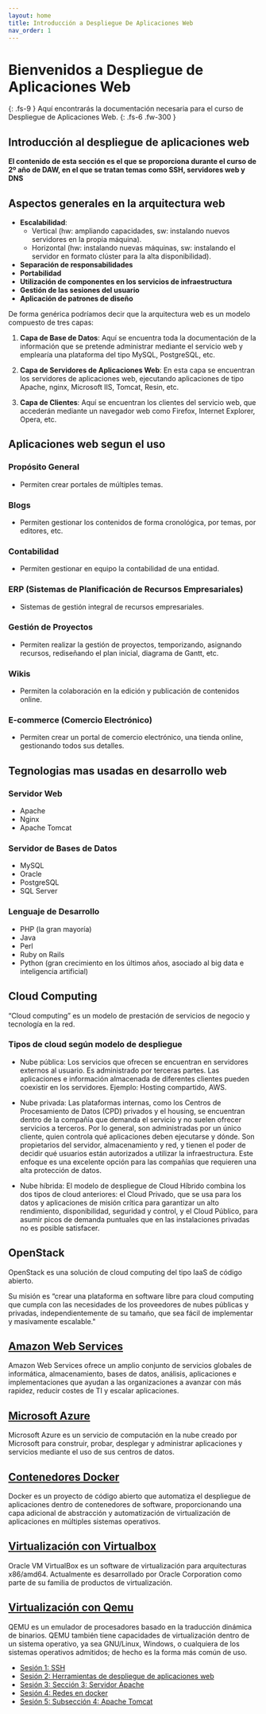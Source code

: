 ```yaml
---
layout: home
title: Introducción a Despliegue De Aplicaciones Web
nav_order: 1
---
```



# Bienvenidos a Despliegue de Aplicaciones Web
{: .fs-9 }
Aquí encontrarás la documentación necesaria para el curso de Despliegue de Aplicaciones Web.
{: .fs-6 .fw-300 }
## Introducción al despliegue de aplicaciones web

**El contenido de esta sección es el que se proporciona durante el curso de 2º año de DAW, en el que se tratan temas como SSH, servidores web y DNS**

## Aspectos generales en la arquitectura web

- **Escalabilidad**: 
  - Vertical (hw: ampliando capacidades, sw: instalando nuevos servidores en la propia máquina).
  - Horizontal (hw: instalando nuevas máquinas, sw: instalando el servidor en formato clúster para la alta disponibilidad).
- **Separación de responsabilidades**
- **Portabilidad**
- **Utilización de componentes en los servicios de infraestructura**
- **Gestión de las sesiones del usuario**
- **Aplicación de patrones de diseño**

De forma genérica podríamos decir que la arquitectura web es un modelo compuesto de tres capas:

1. **Capa de Base de Datos**: Aquí se encuentra toda la documentación de la información que se pretende administrar mediante el servicio web y emplearía una plataforma del tipo MySQL, PostgreSQL, etc.

2. **Capa de Servidores de Aplicaciones Web**: En esta capa se encuentran los servidores de aplicaciones web, ejecutando aplicaciones de tipo Apache, nginx, Microsoft IIS, Tomcat, Resin, etc.

3. **Capa de Clientes**: Aquí se encuentran los clientes del servicio web, que accederán mediante un navegador web como Firefox, Internet Explorer, Opera, etc.


## Aplicaciones web segun el uso

### Propósito General
- Permiten crear portales de múltiples temas.

### Blogs
- Permiten gestionar los contenidos de forma cronológica, por temas, por editores, etc.

### Contabilidad
- Permiten gestionar en equipo la contabilidad de una entidad.

### ERP (Sistemas de Planificación de Recursos Empresariales)
- Sistemas de gestión integral de recursos empresariales.

### Gestión de Proyectos
- Permiten realizar la gestión de proyectos, temporizando, asignando recursos, rediseñando el plan inicial, diagrama de Gantt, etc.

### Wikis
- Permiten la colaboración en la edición y publicación de contenidos online.

### E-commerce (Comercio Electrónico)
- Permiten crear un portal de comercio electrónico, una tienda online, gestionando todos sus detalles.

## Tegnologias mas usadas en desarrollo web

### Servidor Web
- Apache
- Nginx
- Apache Tomcat

### Servidor de Bases de Datos
- MySQL
- Oracle
- PostgreSQL
- SQL Server

### Lenguaje de Desarrollo
- PHP (la gran mayoría)
- Java
- Perl
- Ruby on Rails
- Python (gran crecimiento en los últimos años, asociado al big data e inteligencia artificial)


## Cloud Computing

“Cloud computing” es un modelo de prestación de servicios de negocio y tecnología en la red. 

### Tipos de cloud según modelo de despliegue

- Nube pública: Los servicios que ofrecen se encuentran en servidores externos al usuario.  Es administrado por terceras partes. Las aplicaciones e información almacenada de diferentes clientes pueden coexistir en los servidores. 
Ejemplo: Hosting compartido, AWS.

- Nube privada: Las plataformas internas, como los Centros de Procesamiento de Datos (CPD) privados y el housing, se encuentran dentro de la compañía que demanda el servicio y no suelen ofrecer servicios a terceros. Por lo general, son administradas por un único cliente, quien controla qué aplicaciones deben ejecutarse y dónde. Son propietarios del servidor, almacenamiento y red, y tienen el poder de decidir qué usuarios están autorizados a utilizar la infraestructura. Este enfoque es una excelente opción para las compañías que requieren una alta protección de datos.
  
- Nube híbrida: El modelo de despliegue de Cloud Híbrido combina los dos tipos de cloud anteriores: el Cloud Privado, que se usa para los datos y aplicaciones de misión crítica para garantizar un alto rendimiento, disponibilidad, seguridad y control, y el Cloud Público, para asumir picos de demanda puntuales que en las instalaciones privadas no es posible satisfacer.

## OpenStack

OpenStack es una solución de cloud computing del tipo IaaS de código abierto.

Su misión es “crear una plataforma en software libre para cloud computing que cumpla con las necesidades de los proveedores de nubes públicas y privadas, independientemente de su tamaño, que sea fácil de implementar y masivamente escalable."


## [Amazon Web Services](https://aws.amazon.com/es/)

Amazon Web Services ofrece un amplio conjunto de servicios globales de informática, almacenamiento, bases de datos, análisis, aplicaciones e implementaciones que ayudan a las organizaciones a avanzar con más rapidez, reducir costes de TI y escalar aplicaciones.

## [Microsoft Azure](https://azure.microsoft.com/es-es)

Microsoft Azure es un servicio de computación en la nube creado por Microsoft para construir, probar, desplegar y administrar aplicaciones y servicios mediante el uso de sus centros de datos.

## [Contenedores Docker](https://www.docker.com/)

Docker es un proyecto de código abierto que automatiza el despliegue de aplicaciones dentro de contenedores de software, proporcionando una capa adicional de abstracción y automatización de virtualización de aplicaciones en múltiples sistemas operativos.​ 

## [Virtualización con Virtualbox](https://www.virtualbox.org/)

Oracle VM VirtualBox es un software de virtualización para arquitecturas x86/amd64. Actualmente es desarrollado por Oracle Corporation como parte de su familia de productos de virtualización.

## [Virtualización con Qemu](https://www.qemu.org/)

QEMU es un emulador de procesadores basado en la traducción dinámica de binarios. QEMU también tiene capacidades de virtualización dentro de un sistema operativo, ya sea GNU/Linux, Windows, o cualquiera de los sistemas operativos admitidos; de hecho es la forma más común de uso.






* [Sesión 1: SSH](seccion-1)
* [Sesión 2: Herramientas de despliegue de aplicaciones web](seccion-2)
* [Sesión 3: Sección 3: Servidor Apache](seccion-3)
* [Sesión 4: Redes en docker](seccion-4)
* [Sesión 5: Subsección 4: Apache Tomcat](seccion-5)
